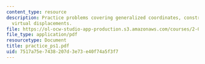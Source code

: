 ```yaml
---
content_type: resource
description: Practice problems covering generalized coordinates, constraints, and
  virtual displacements.
file: https://ol-ocw-studio-app-production.s3.amazonaws.com/courses/2-032-dynamics-fall-2004/7517a75e7438207d3e73e40f74a5f3f7_practice_ps1.pdf
file_type: application/pdf
resourcetype: Document
title: practice_ps1.pdf
uid: 7517a75e-7438-207d-3e73-e40f74a5f3f7
---
```

